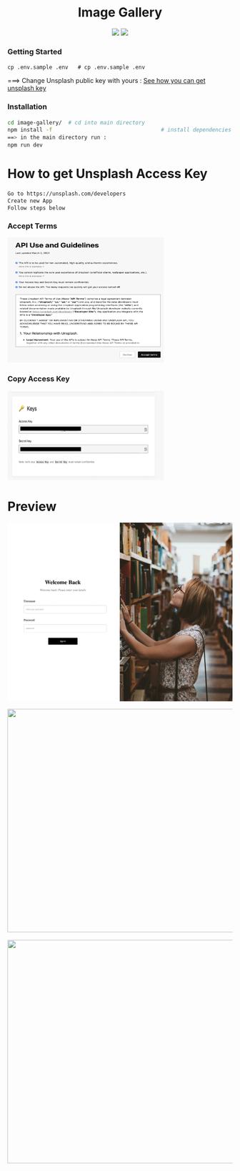<div align="center">

# Image Gallery
  <p align="center">
    <img src="https://img.shields.io/badge/Next.Js-black?style=for-the-badge&logo=next.js&logoColor=white"/>
    <img src="https://img.shields.io/badge/styled--components-DB7093?style=for-the-badge&logo=styled-components&logoColor=white"/>
  </p>
</div>

### Getting Started

```
cp .env.sample .env   # cp .env.sample .env
```
===> Change Unsplash public key with yours : 
[See how you can get unsplash key](#installation)

### Installation

```sh
cd image-gallery/  # cd into main directory
npm install -f                                  # install dependencies
==> in the main directory run :
npm run dev                                  

```

# How to get Unsplash Access Key

```
Go to https://unsplash.com/developers
Create new App
Follow steps below
```
<h3>Accept Terms</h3>
<p> <img src="./readmeImages/guidelines.png" width="350" height="280"/> </p>
<h3>Copy Access Key</h3>
<p> <img src="./readmeImages/accessKey.png" width="350" height="200"/> </p>

# Preview
<p> <img src="./readmeImages/signinPage.png" width="550" height="400"/> </p>
<p> <img src="./readmeImages/homePage1.png" width="550" height="500"/> </p>
<p> <img src="./readmeImages/Homepage2.png" width="550" height="500"/> </p>
